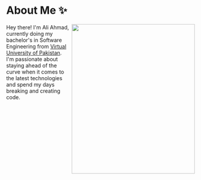 # About Me ✨
<img align="right" src="https://i.imgur.com/840b0PX.gif" width="329" height="400">
<p align="left">Hey there! I'm Ali Ahmad, currently doing my bachelor's in Software Engineering from <a href="https://www.vu.edu.pk/">Virtual University of Pakistan</a>. I'm passionate about staying ahead of the curve when it comes to the latest technologies and spend my days breaking and creating code.

